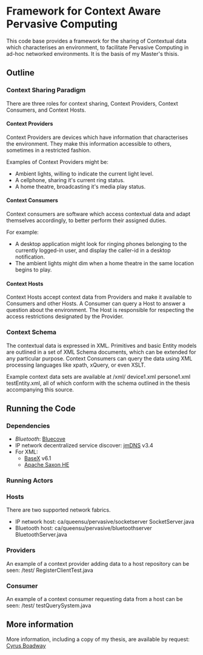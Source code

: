 # Framework for Context Aware Pervasive Computing

This code base provides a framework for the sharing of Contextual data which characterises an environment, to
facilitate Pervasive Computing in ad-hoc networked environments. It is the basis of my Master's thisis.

## Outline

### Context Sharing Paradigm

There are three roles for context sharing, Context Providers, Context Consumers, and Context Hosts.

#### Context Providers

Context Providers are devices which have information that characterises the environment. They make this
information accessible to others, sometimes in a restricted fashion.

Examples of Context Providers might be:

- Ambient lights, willing to indicate the current light level.
- A cellphone, sharing it's current ring status.
- A home theatre, broadcasting it's media play status.

#### Context Consumers

Context consumers are software which access contextual data and adapt themselves accordingly, to better
perform their assigned duties.

For example:

- A desktop application might look for ringing phones belonging to the currently logged-in user, and display the caller-id in a desktop notification.
- The ambient lights might dim when a home theatre in the same location begins to play. 

#### Context Hosts

Context Hosts accept context data from Providers and make it available to Consumers and other Hosts. A
Consumer can query a Host to answer a question about the environment. The Host is responsible for respecting
the access restrictions designated by the Provider. 

### Context Schema

The contextual data is expressed in XML. Primitives and basic Entity models are outlined in a set of XML
Schema documents, which can be extended for any particular purpose. Context Consumers can query the
data using XML processing languages like xpath, xQuery, or even XSLT.

Example context data sets are available at /xml/ device1.xml persone1.xml testEntity.xml, all of which
conform with the schema outlined in the thesis accompanying this source.

## Running the Code

### Dependencies

- _Bluetooth_: [Bluecove](http://bluecove.org)
- IP network decentralized service discover: [jmDNS](http://jmdns.sourceforge.net/) v3.4 
- For XML:
    - [BaseX](basex.org) v6.1
    - [Apache Saxon HE](http://saxon.sourceforge.net/)

### Running Actors

### Hosts

There are two supported network fabrics.

- IP network host: ca/queensu/pervasive/socketserver SocketServer.java
- Bluetooth host: ca/queensu/pervasive/bluetoothserver BluetoothServer.java

### Providers

An example of a context provider adding data to a host repository can be seen: /test/ RegisterClientTest.java

### Consumer

An example of a context consumer requesting data from a host can be seen: /test/ testQuerySystem.java


## More information

More information, including a copy of my thesis, are available by request: [Cyrus Boadway](mailto:cyrus@boadway.ca)
